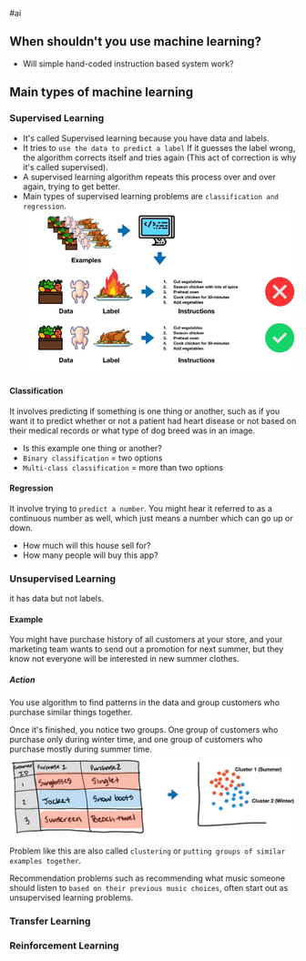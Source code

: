 #ai 


## When shouldn't you use machine learning?
- Will simple hand-coded instruction based system work?

## Main types of machine learning
###  Supervised Learning
-  It's called Supervised learning because you have data and labels.
- It tries to `use the data to predict a label` If it guesses the label wrong, the algorithm corrects itself and tries again (This act of correction is why it's called supervised).
- A supervised learning algorithm repeats this process over and over again, trying to get better.
- Main types of supervised learning problems are `classification and regression`.
![](Pasted%20image%2020240505170656.png)
#### Classification
It involves predicting if something is one thing or another, such as if you want it to predict whether or not a patient had heart disease or not based on their medical records or what type of dog breed was in an image.
 - Is this example one thing or another?
 - `Binary classification` = two options
 - `Multi-class classification` = more than two options
#### Regression
It involve trying to `predict a number`. You might hear it referred to as a continuous number as well, which just means a number which can go up or down.
- How much will this house sell for?
- How many people will buy this app?

###  Unsupervised Learning
it has data but not labels.
#### Example
You might have purchase history of all customers at your store, and your marketing team wants to send out a promotion for next summer, but they know not everyone will be interested in new summer clothes.
##### Action
You use algorithm to find patterns in the data and group customers who purchase similar things together.

Once it's finished, you notice two groups. One group of customers who purchase only during winter time, and one group of customers who purchase mostly during summer time.
 ![](Pasted%20image%2020240505184118.png)
Problem like this are also called `clustering` or `putting groups of similar examples together`.

Recommendation problems such as recommending what music someone should listen to `based on their previous music choices`, often start out as unsupervised learning problems.
###  Transfer Learning

###  Reinforcement Learning

